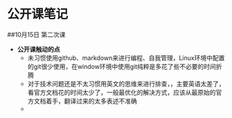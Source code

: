 # 公开课笔记
##10月15日 第二次课
- **公开课触动的点**
    + 未习惯使用github、markdown来进行编程、自我管理，Linux环境中配置的git很少使用，在window环境中使用git纯粹是多花了些不必要的时间折腾
    + 对于技术问题还是不太习惯用英文的思维来进行排查，，主要英语太差了，看官方文档花的时间太少了，一般最优化的解决方式，应该从最原始的官方文档着手，翻译过来的太多表述不准确
    + 
